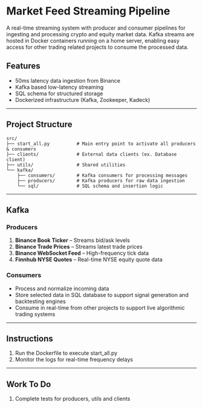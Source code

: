 # Market Feed Streaming Pipeline

A real-time streaming system with producer and consumer pipelines for ingesting 
and processing crypto and equity market data. Kafka streams are hosted in Docker 
containers running on a home server, enabling easy access for other trading related
projects to consume the processed data.

## Features

- 50ms latency data ingestion from Binance
- Kafka based low-latency streaming
- SQL schema for structured storage
- Dockerized infrastructure (Kafka, Zookeeper, Kadeck)

---

## Project Structure

```
src/
├── start_all.py          # Main entry point to activate all producers & consumers
├── clients/              # External data clients (ex. Database client)
├── utils/                # Shared utilities
└── kafka/
    ├── consumers/        # Kafka consumers for processing messages
    ├── producers/        # Kafka producers for raw data ingestion
    └── sql/              # SQL schema and insertion logic
```

---

## Kafka

### Producers
1. **Binance Book Ticker** – Streams bid/ask levels
2. **Binance Trade Prices** – Streams latest trade prices
3. **Binance WebSocket Feed** – High-frequency tick data
4. **Finnhub NYSE Quotes** – Real-time NYSE equity quote data

### Consumers
- Process and normalize incoming data
- Store selected data in SQL database to support signal generation and backtesting engines
- Consume in real-time from other projects to support live algorithmic trading systems

---

## Instructions
1. Run the Dockerfile to execute start_all.py
2. Monitor the logs for real-time frequency delays


---

## Work To Do
1. Complete tests for producers, utils and clients